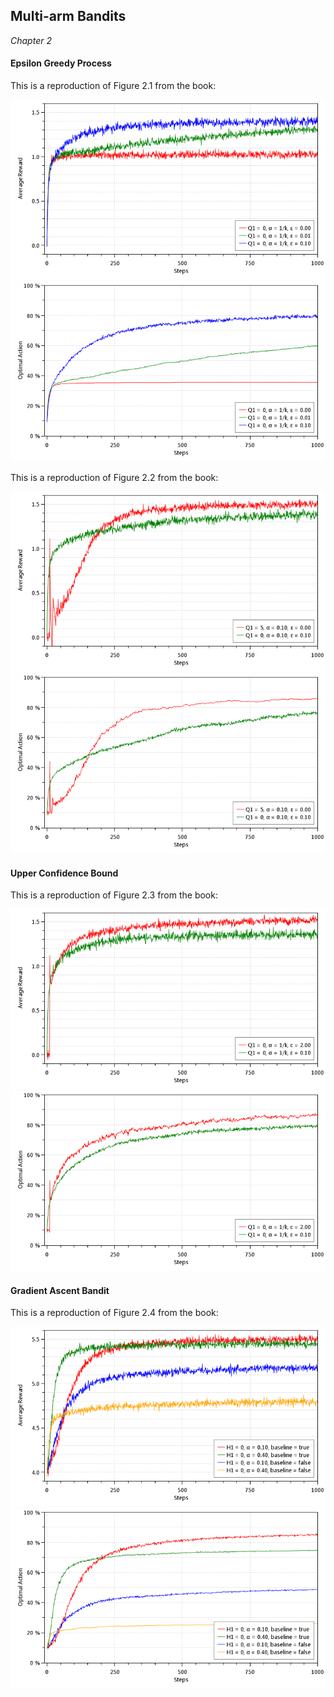 ## Multi-arm Bandits

*Chapter 2*

#### Epsilon Greedy Process

This is a reproduction of Figure 2.1 from the book:

![Figure 2.1 - Epsilon Greedy Process - Average Reward](images/Figure-2.1-EpsilonGreedyProcess-AverageReward.png)
![Figure 2.1 - Epsilon Greedy Process - Optimal Action](images/Figure-2.1-EpsilonGreedyProcess-OptimalAction.png)

This is a reproduction of Figure 2.2 from the book:

![Figure 2.2 - Epsilon Greedy Process - Average Reward](images/Figure-2.2-EpsilonGreedyProcess-AverageReward.png)
![Figure 2.2 - Epsilon Greedy Process - Optimal Action](images/Figure-2.2-EpsilonGreedyProcess-OptimalAction.png)

#### Upper Confidence Bound

This is a reproduction of Figure 2.3 from the book:

![Figure 2.3 - Upper Confidence Bound - Average Reward](images/Figure-2.3-UpperConfidenceBound-AverageReward.png)
![Figure 2.3 - Upper Confidence Bound - Optimal Action](images/Figure-2.3-UpperConfidenceBound-OptimalAction.png)

#### Gradient Ascent Bandit

This is a reproduction of Figure 2.4 from the book:

![Figure 2.4 - Gradient Ascent Bandit - Average Reward](images/Figure-2.4-GradientAscentBandit-AverageReward.png)
![Figure 2.4 - Gradient Ascent Bandit - Optimal Action](images/Figure-2.4-GradientAscentBandit-OptimalAction.png)
